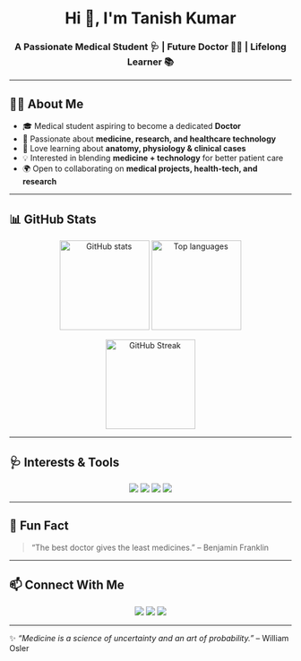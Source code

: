 <!-- Profile Header -->
<h1 align="center">Hi 👋, I'm Tanish Kumar</h1>
<h3 align="center">A Passionate Medical Student 🩺 | Future Doctor 👨‍⚕️ | Lifelong Learner 📚</h3>

---

## 🧑‍⚕️ About Me  
- 🎓 Medical student aspiring to become a dedicated **Doctor**  
- 🔬 Passionate about **medicine, research, and healthcare technology**  
- 📖 Love learning about **anatomy, physiology & clinical cases**  
- 💡 Interested in blending **medicine + technology** for better patient care  
- 🌍 Open to collaborating on **medical projects, health-tech, and research**  

---

## 📊 GitHub Stats  
<p align="center">
  <img src="https://github-readme-stats.vercel.app/api?username=ErrVoid&show_icons=true&theme=dracula&hide_border=true" alt="GitHub stats" height="160"/>
  <img src="https://github-readme-stats.vercel.app/api/top-langs/?username=ErrVoid&layout=compact&theme=dracula&hide_border=true" alt="Top languages" height="160"/>
</p>

<p align="center">
  <img src="https://streak-stats.demolab.com?user=ErrVoid&theme=dracula&hide_border=true" alt="GitHub Streak" height="160"/>
</p>

---

## 🩺 Interests & Tools  
<p align="center">
  <img src="https://img.shields.io/badge/Medicine-%F0%9F%92%9C-blue?style=for-the-badge" />
  <img src="https://img.shields.io/badge/Research-%F0%9F%94%8D-green?style=for-the-badge" />
  <img src="https://img.shields.io/badge/Healthcare_Tech-%F0%9F%8C%90-red?style=for-the-badge" />
  <img src="https://img.shields.io/badge/Anatomy-%F0%9F%92%AA-lightgrey?style=for-the-badge" />
</p>

---

## 🧬 Fun Fact  
> “The best doctor gives the least medicines.” – Benjamin Franklin  

---

## 📫 Connect With Me  
<p align="center">
  <a href="https://github.com/ErrVoid"><img src="https://img.shields.io/badge/GitHub-%2312100E.svg?&style=for-the-badge&logo=github&logoColor=white" /></a>
  <a href="mailto:tanishkumal@example.com"><img src="https://img.shields.io/badge/Email-D14836?style=for-the-badge&logo=gmail&logoColor=white" /></a>
  <a href="https://www.linkedin.com/in/tanish-modi/"><img src="https://img.shields.io/badge/LinkedIn-%230077B5.svg?&style=for-the-badge&logo=linkedin&logoColor=white" /></a>
</p>

---

✨ *“Medicine is a science of uncertainty and an art of probability.”* – William Osler
